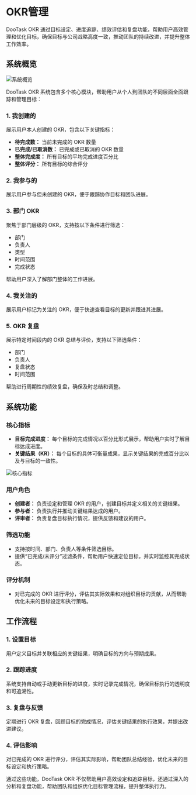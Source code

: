 # OKR管理

DooTask OKR 通过目标设定、进度追踪、绩效评估和复盘功能，帮助用户高效管理和优化目标，确保目标与公司战略高度一致，推动团队的持续改进，并提升整体工作效率。

## 系统概览

![系统概览](/images/okr_pic_1.png)

DooTask OKR 系统包含多个核心模块，帮助用户从个人到团队的不同层面全面跟踪和管理目标：

### 1. **我创建的**
展示用户本人创建的 OKR，包含以下关键指标：  
- **待完成数：** 当前未完成的 OKR 数量  
- **已完成/已取消数：** 已完成或已取消的 OKR 数量  
- **整体完成度：** 所有目标的平均完成进度百分比  
- **整体评分：** 所有目标的综合评分  

### 2. **我参与的**
展示用户参与但未创建的 OKR，便于跟踪协作目标和团队进展。

### 3. **部门 OKR**
聚焦于部门层级的 OKR，支持按以下条件进行筛选：  
- 部门  
- 负责人  
- 类型  
- 时间范围  
- 完成状态  

帮助用户深入了解部门整体的工作进展。

### 4. **我关注的**
展示用户标记为关注的 OKR，便于快速查看目标的更新并跟进其进展。

### 5. **OKR 复盘**
展示特定时间段内的 OKR 总结与评价，支持以下筛选条件：  
- 部门  
- 负责人  
- 复盘状态  
- 时间范围  

帮助进行周期性的绩效复盘，确保及时总结和调整。


## 系统功能

### 核心指标
- **目标完成进度：** 每个目标的完成情况以百分比形式展示，帮助用户实时了解目标达成进度。  
- **关键结果（KR）：** 每个目标的具体可衡量成果，显示关键结果的完成百分比以及与目标的一致性。

![核心指标](/images/okr_pic_2.png)

### 用户角色
- **创建者：** 负责设定和管理 OKR 的用户，创建目标并定义相关的关键结果。  
- **参与者：** 负责执行并推动关键结果达成的用户。  
- **评审者：** 负责复盘目标执行情况，提供反馈和建议的用户。

### 筛选功能
- 支持按时间、部门、负责人等条件筛选目标。  
- 提供“已完成/未评分”过滤条件，帮助用户快速定位目标，并实时监控其完成状态。

### 评分机制
- 对已完成的 OKR 进行评分，评估其实际效果和对组织目标的贡献，从而帮助优化未来的目标设定和执行策略。


## 工作流程

### 1. **设置目标**
用户定义目标并关联相应的关键结果，明确目标的方向与预期成果。  

### 2. **跟踪进度**
系统支持自动或手动更新目标的进度，实时记录完成情况，确保目标执行的透明度和可追溯性。  

### 3. **复盘与反馈**
定期进行 OKR 复盘，回顾目标的完成情况，评估关键结果的执行效果，并提出改进建议。  

### 4. **评估影响**
对已完成的 OKR 进行评分，评估其实际影响，帮助团队总结经验，优化未来的目标设定和执行策略。


通过这些功能，DooTask OKR 不仅帮助用户高效设定和追踪目标，还通过深入的分析和复盘功能，帮助团队和组织优化目标管理流程，提升整体执行力。